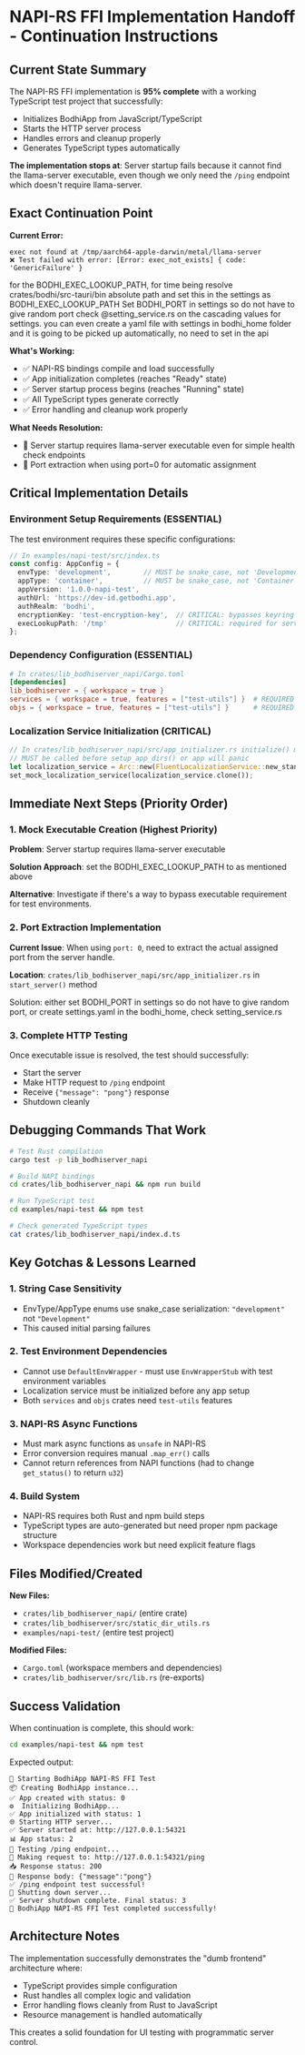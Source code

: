 # NAPI-RS FFI Implementation Handoff - Continuation Instructions

## Current State Summary

The NAPI-RS FFI implementation is **95% complete** with a working TypeScript test project that successfully:
- Initializes BodhiApp from JavaScript/TypeScript
- Starts the HTTP server process 
- Handles errors and cleanup properly
- Generates TypeScript types automatically

**The implementation stops at**: Server startup fails because it cannot find the llama-server executable, even though we only need the `/ping` endpoint which doesn't require llama-server.

## Exact Continuation Point

**Current Error:**
```
exec not found at /tmp/aarch64-apple-darwin/metal/llama-server
❌ Test failed with error: [Error: exec_not_exists] { code: 'GenericFailure' }
```

for the BODHI_EXEC_LOOKUP_PATH, for time being resolve  crates/bodhi/src-tauri/bin absolute path and set this in the settings as BODHI_EXEC_LOOKUP_PATH
Set BODHI_PORT in settings so do not have to give random port
check @setting_service.rs on the cascading values for settings. you can even create a yaml file with settings in bodhi_home folder and it is going to be picked up automatically, no need to set in the api

**What's Working:**
- ✅ NAPI-RS bindings compile and load successfully
- ✅ App initialization completes (reaches "Ready" state)
- ✅ Server startup process begins (reaches "Running" state)
- ✅ All TypeScript types generate correctly
- ✅ Error handling and cleanup work properly

**What Needs Resolution:**
- 🚧 Server startup requires llama-server executable even for simple health check endpoints
- 🚧 Port extraction when using port=0 for automatic assignment

## Critical Implementation Details

### Environment Setup Requirements (ESSENTIAL)

The test environment requires these specific configurations:

```typescript
// In examples/napi-test/src/index.ts
const config: AppConfig = {
  envType: 'development',        // MUST be snake_case, not 'Development'
  appType: 'container',          // MUST be snake_case, not 'Container'
  appVersion: '1.0.0-napi-test',
  authUrl: 'https://dev-id.getbodhi.app',
  authRealm: 'bodhi',
  encryptionKey: 'test-encryption-key',  // CRITICAL: bypasses keyring
  execLookupPath: '/tmp'                 // CRITICAL: required for server init
};
```

### Dependency Configuration (ESSENTIAL)

```toml
# In crates/lib_bodhiserver_napi/Cargo.toml
[dependencies]
lib_bodhiserver = { workspace = true }
services = { workspace = true, features = ["test-utils"] }  # REQUIRED
objs = { workspace = true, features = ["test-utils"] }      # REQUIRED
```

### Localization Service Initialization (CRITICAL)

```rust
// In crates/lib_bodhiserver_napi/src/app_initializer.rs initialize() method
// MUST be called before setup_app_dirs() or app will panic
let localization_service = Arc::new(FluentLocalizationService::new_standalone());
set_mock_localization_service(localization_service.clone());
```

## Immediate Next Steps (Priority Order)

### 1. Mock Executable Creation (Highest Priority)

**Problem**: Server startup requires llama-server executable 

**Solution Approach**: set the BODHI_EXEC_LOOKUP_PATH to as mentioned above 

**Alternative**: Investigate if there's a way to bypass executable requirement for test environments.

### 2. Port Extraction Implementation

**Current Issue**: When using `port: 0`, need to extract the actual assigned port from the server handle.

**Location**: `crates/lib_bodhiserver_napi/src/app_initializer.rs` in `start_server()` method

Solution: either set BODHI_PORT in settings so do not have to give random port, or create settings.yaml in the bodhi_home, check setting_service.rs

### 3. Complete HTTP Testing

Once executable issue is resolved, the test should successfully:
- Start the server
- Make HTTP request to `/ping` endpoint  
- Receive `{"message": "pong"}` response
- Shutdown cleanly

## Debugging Commands That Work

```bash
# Test Rust compilation
cargo test -p lib_bodhiserver_napi

# Build NAPI bindings
cd crates/lib_bodhiserver_napi && npm run build

# Run TypeScript test
cd examples/napi-test && npm test

# Check generated TypeScript types
cat crates/lib_bodhiserver_napi/index.d.ts
```

## Key Gotchas & Lessons Learned

### 1. String Case Sensitivity
- EnvType/AppType enums use snake_case serialization: `"development"` not `"Development"`
- This caused initial parsing failures

### 2. Test Environment Dependencies
- Cannot use `DefaultEnvWrapper` - must use `EnvWrapperStub` with test environment variables
- Localization service must be initialized before any app setup
- Both `services` and `objs` crates need `test-utils` features

### 3. NAPI-RS Async Functions
- Must mark async functions as `unsafe` in NAPI-RS
- Error conversion requires manual `.map_err()` calls
- Cannot return references from NAPI functions (had to change `get_status()` to return `u32`)

### 4. Build System
- NAPI-RS requires both Rust and npm build steps
- TypeScript types are auto-generated but need proper npm package structure
- Workspace dependencies work but need explicit feature flags

## Files Modified/Created

**New Files:**
- `crates/lib_bodhiserver_napi/` (entire crate)
- `crates/lib_bodhiserver/src/static_dir_utils.rs`
- `examples/napi-test/` (entire test project)

**Modified Files:**
- `Cargo.toml` (workspace members and dependencies)
- `crates/lib_bodhiserver/src/lib.rs` (re-exports)

## Success Validation

When continuation is complete, this should work:

```bash
cd examples/napi-test && npm test
```

Expected output:
```
🚀 Starting BodhiApp NAPI-RS FFI Test
📦 Creating BodhiApp instance...
✅ App created with status: 0
⚙️  Initializing BodhiApp...
✅ App initialized with status: 1
🌐 Starting HTTP server...
✅ Server started at: http://127.0.0.1:54321
📊 App status: 2
🏓 Testing /ping endpoint...
📡 Making request to: http://127.0.0.1:54321/ping
📥 Response status: 200
📄 Response body: {"message":"pong"}
✅ /ping endpoint test successful!
🛑 Shutting down server...
✅ Server shutdown complete. Final status: 3
🎉 BodhiApp NAPI-RS FFI Test completed successfully!
```

## Architecture Notes

The implementation successfully demonstrates the "dumb frontend" architecture where:
- TypeScript provides simple configuration
- Rust handles all complex logic and validation
- Error handling flows cleanly from Rust to JavaScript
- Resource management is handled automatically

This creates a solid foundation for UI testing with programmatic server control.
